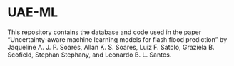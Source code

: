# UAE-ML

This repository contains the database and code used in the paper “Uncertainty-aware machine learning models for flash flood prediction” by Jaqueline A. J. P. Soares, Allan K. S. Soares, Luiz F. Satolo, Graziela B. Scofield, Stephan Stephany, and Leonardo B. L. Santos.

